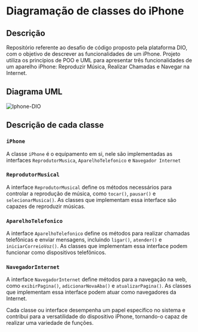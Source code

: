 # Diagramação de classes do iPhone

## Descrição

Repositório referente ao desafio de código proposto pela plataforma DIO, com o objetivo de descrever as funcionalidades de um iPhone. Projeto utiliza os princípios de POO e UML para apresentar três funcionalidades de um aparelho iPhone: Reproduzir Música, Realizar Chamadas e Navegar na Internet.

## Diagrama UML

![Iphone-DIO](https://github.com/Pely001/iphone-dio/assets/112733794/f7ba6ecf-eb2b-4362-bfde-c9de4058941e)

## Descrição de cada classe

### `iPhone`
A classe `iPhone` é o equipamento em si, nele são implementadas as interfaces `ReprodutorMusica`, `AparelhoTelefonico` e `Navegador Internet`

### `ReprodutorMusical`

A interface `ReprodutorMusical` define os métodos necessários para controlar a reprodução de música, como `tocar()`, `pausar()` e `selecionarMusica()`. As classes que implementam essa interface são capazes de reproduzir músicas.

### `AparelhoTelefonico`

A interface `AparelhoTelefonico` define os métodos para realizar chamadas telefônicas e enviar mensagens, incluindo `ligar()`, `atender()` e `iniciarCorreioVoz()`. As classes que implementam essa interface podem funcionar como dispositivos telefônicos.

### `NavegadorInternet`

A interface `NavegadorInternet` define métodos para a navegação na web, como `exibirPagina()`, `adicionarNovaAba()` e `atualizarPagina()`. As classes que implementam essa interface podem atuar como navegadores da Internet.

Cada classe ou interface desempenha um papel específico no sistema e contribui para a versatilidade do dispositivo iPhone, tornando-o capaz de realizar uma variedade de funções.
